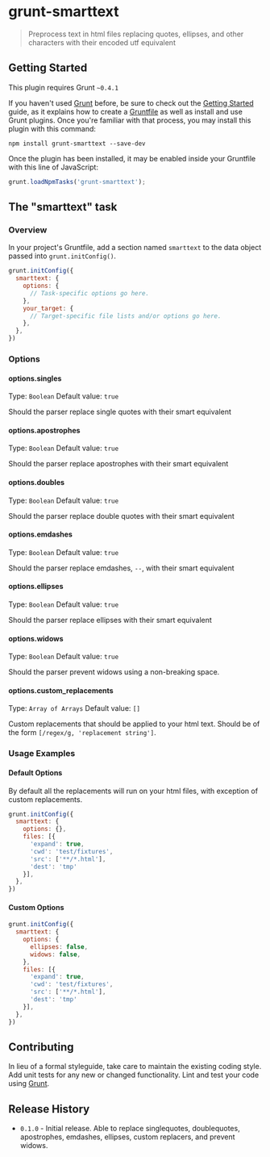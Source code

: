 # grunt-smarttext

> Preprocess text in html files replacing quotes, ellipses, and other characters with their encoded utf equivalent

## Getting Started
This plugin requires Grunt `~0.4.1`

If you haven't used [Grunt](http://gruntjs.com/) before, be sure to check out the [Getting Started](http://gruntjs.com/getting-started) guide, as it explains how to create a [Gruntfile](http://gruntjs.com/sample-gruntfile) as well as install and use Grunt plugins. Once you're familiar with that process, you may install this plugin with this command:

```shell
npm install grunt-smarttext --save-dev
```

Once the plugin has been installed, it may be enabled inside your Gruntfile with this line of JavaScript:

```js
grunt.loadNpmTasks('grunt-smarttext');
```

## The "smarttext" task

### Overview
In your project's Gruntfile, add a section named `smarttext` to the data object passed into `grunt.initConfig()`.

```js
grunt.initConfig({
  smarttext: {
    options: {
      // Task-specific options go here.
    },
    your_target: {
      // Target-specific file lists and/or options go here.
    },
  },
})
```

### Options

#### options.singles
Type: `Boolean`
Default value: `true`

Should the parser replace single quotes with their smart equivalent

#### options.apostrophes
Type: `Boolean`
Default value: `true`

Should the parser replace apostrophes with their smart equivalent

#### options.doubles
Type: `Boolean`
Default value: `true`

Should the parser replace double quotes with their smart equivalent

#### options.emdashes
Type: `Boolean`
Default value: `true`

Should the parser replace emdashes, `--`, with their smart equivalent

#### options.ellipses
Type: `Boolean`
Default value: `true`

Should the parser replace ellipses with their smart equivalent

#### options.widows
Type: `Boolean`
Default value: `true`

Should the parser prevent widows using a non-breaking space.

#### options.custom_replacements
Type: `Array of Arrays`
Default value: `[]`

Custom replacements that should be applied to your html text. Should be
of the form `[/regex/g, 'replacement string']`.

### Usage Examples

#### Default Options
By default all the replacements will run on your html files, with
exception of custom replacements.

```js
grunt.initConfig({
  smarttext: {
    options: {},
    files: [{
      'expand': true,
      'cwd': 'test/fixtures',
      'src': ['**/*.html'],
      'dest': 'tmp'
    }],
  },
})
```

#### Custom Options

```js
grunt.initConfig({
  smarttext: {
    options: {
      ellipses: false,
      widows: false,
    },
    files: [{
      'expand': true,
      'cwd': 'test/fixtures',
      'src': ['**/*.html'],
      'dest': 'tmp'
    }],
  },
})
```

## Contributing
In lieu of a formal styleguide, take care to maintain the existing coding style. Add unit tests for any new or changed functionality. Lint and test your code using [Grunt](http://gruntjs.com/).

## Release History

* `0.1.0` - Initial release. Able to replace singlequotes, doublequotes, apostrophes, emdashes, ellipses, custom replacers, and prevent widows.
